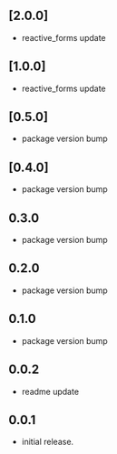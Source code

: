 ## [2.0.0]
* reactive_forms update

## [1.0.0]
* reactive_forms update

## [0.5.0]
* package version bump

## [0.4.0]
* package version bump

## 0.3.0
* package version bump

## 0.2.0
* package version bump

## 0.1.0
* package version bump

## 0.0.2
* readme update

## 0.0.1
* initial release.
